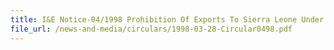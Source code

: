 ```yaml
---
title: I&E Notice-04/1998 Prohibition Of Exports To Sierra Leone Under UNSC Resolution 1132 (1997)
file_url: /news-and-media/circulars/1998-03-28-Circular0498.pdf
---
```

